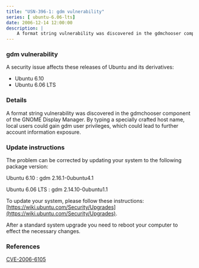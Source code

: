 ```yaml
---
title: "USN-396-1: gdm vulnerability"
series: [ ubuntu-6.06-lts]
date: 2006-12-14 12:00:00
description: |
    A format string vulnerability was discovered in the gdmchooser component  of the GNOME Display Manager.  By typing a specially crafted host name,  local users could gain gdm user privileges, which could lead to further  account information exposure.
--- 
```

 
### gdm vulnerability

A security issue affects these releases of Ubuntu and its derivatives:

* Ubuntu 6.10
* Ubuntu 6.06 LTS

### Details

A format string vulnerability was discovered in the gdmchooser component of the GNOME Display Manager. By typing a specially crafted host name, local users could gain gdm user privileges, which could lead to further account information exposure.

### Update instructions

The problem can be corrected by updating your system to the following package version:

Ubuntu 6.10
 : gdm <span>2.16.1-0ubuntu4.1</span>

Ubuntu 6.06 LTS
 : gdm <span>2.14.10-0ubuntu1.1</span>

To update your system, please follow these instructions: [https://wiki.ubuntu.com/Security/Upgrades](https://wiki.ubuntu.com/Security/Upgrades).

After a standard system upgrade you need to reboot your computer to effect the necessary changes.

### References

 [CVE-2006-6105](http://people.ubuntu.com/~ubuntu-security/cve/CVE-2006-6105)
 
